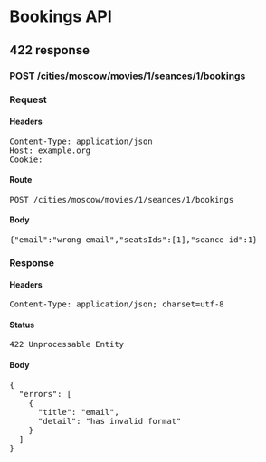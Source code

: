 # Bookings API

## 422 response

### POST /cities/moscow/movies/1/seances/1/bookings
### Request

#### Headers

<pre>Content-Type: application/json
Host: example.org
Cookie: </pre>

#### Route

<pre>POST /cities/moscow/movies/1/seances/1/bookings</pre>

#### Body

<pre>{"email":"wrong_email","seatsIds":[1],"seance_id":1}</pre>

### Response

#### Headers

<pre>Content-Type: application/json; charset=utf-8</pre>

#### Status

<pre>422 Unprocessable Entity</pre>

#### Body

<pre>{
  "errors": [
    {
      "title": "email",
      "detail": "has invalid format"
    }
  ]
}</pre>
